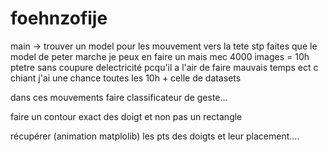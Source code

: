 # foehnzofije




main -> trouver un model pour les mouvement vers la tete stp faites que le model de peter marche je peux en faire un mais mec 4000 images = 10h ptetre sans coupure delectricité pcqu'il a l'air de faire mauvais temps ect c chiant j'ai une chance toutes les 10h + celle de datasets

dans ces mouvements faire classificateur de geste... 

faire un contour exact des doigt et non pas un rectangle

récupérer (animation matplolib) les pts des doigts et leur placement....
